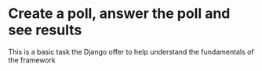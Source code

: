 # Create a poll, answer the poll and see results

This is a basic task the Django offer to help understand the fundamentals of the framework
